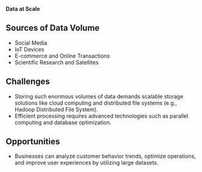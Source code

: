 **Data at Scale**
## Sources of Data Volume
- Social Media
- IoT Devices
- E-commerce and Online Transactions
- Scientific Research and Satellites

## Challenges
- Storing such enormous volumes of data demands scalable storage solutions like cloud computing and distributed file systems (e.g., Hadoop Distributed File System).
- Efficient processing requires advanced technologies such as parallel computing and database optimization.

## Opportunities
- Businesses can analyze customer behavior trends, optimize operations, and improve user experiences by utilizing large datasets.
